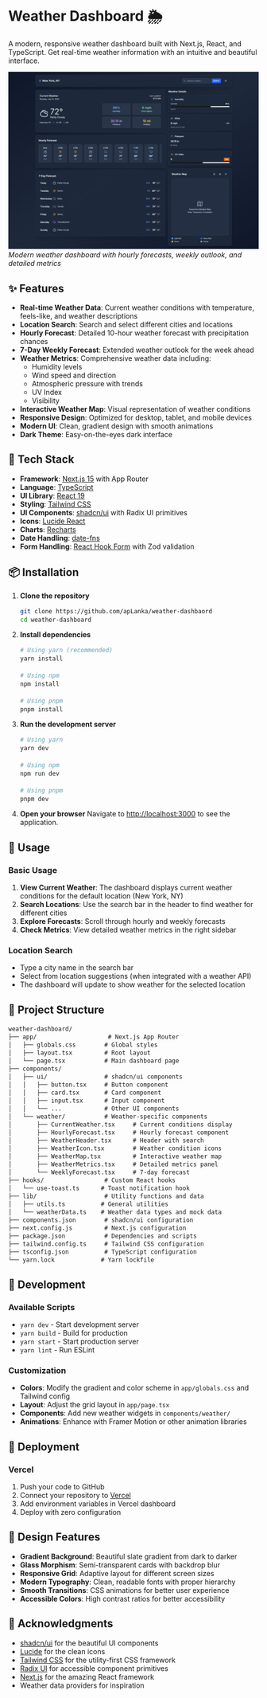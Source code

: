 # Weather Dashboard 🌦️

A modern, responsive weather dashboard built with Next.js, React, and TypeScript. Get real-time weather information with an intuitive and beautiful interface.

![Weather Dashboard Screenshot](./assets/dashboard-screenshot.png)
*Modern weather dashboard with hourly forecasts, weekly outlook, and detailed metrics*

## ✨ Features

- **Real-time Weather Data**: Current weather conditions with temperature, feels-like, and weather descriptions
- **Location Search**: Search and select different cities and locations
- **Hourly Forecast**: Detailed 10-hour weather forecast with precipitation chances
- **7-Day Weekly Forecast**: Extended weather outlook for the week ahead
- **Weather Metrics**: Comprehensive weather data including:
  - Humidity levels
  - Wind speed and direction
  - Atmospheric pressure with trends
  - UV Index
  - Visibility
- **Interactive Weather Map**: Visual representation of weather conditions
- **Responsive Design**: Optimized for desktop, tablet, and mobile devices
- **Modern UI**: Clean, gradient design with smooth animations
- **Dark Theme**: Easy-on-the-eyes dark interface

## 🚀 Tech Stack

- **Framework**: [Next.js 15](https://nextjs.org/) with App Router
- **Language**: [TypeScript](https://www.typescriptlang.org/)
- **UI Library**: [React 19](https://react.dev/)
- **Styling**: [Tailwind CSS](https://tailwindcss.com/)
- **UI Components**: [shadcn/ui](https://ui.shadcn.com/) with Radix UI primitives
- **Icons**: [Lucide React](https://lucide.dev/)
- **Charts**: [Recharts](https://recharts.org/)
- **Date Handling**: [date-fns](https://date-fns.org/)
- **Form Handling**: [React Hook Form](https://react-hook-form.com/) with Zod validation

## 📦 Installation

1. **Clone the repository**
   ```bash
   git clone https://github.com/apLanka/weather-dashbaord
   cd weather-dashboard
   ```

2. **Install dependencies**
   ```bash
   # Using yarn (recommended)
   yarn install
   
   # Using npm
   npm install
   
   # Using pnpm
   pnpm install
   ```

3. **Run the development server**
   ```bash
   # Using yarn
   yarn dev
   
   # Using npm
   npm run dev
   
   # Using pnpm
   pnpm dev
   ```

4. **Open your browser**
   Navigate to [http://localhost:3000](http://localhost:3000) to see the application.

## 🌟 Usage

### Basic Usage
1. **View Current Weather**: The dashboard displays current weather conditions for the default location (New York, NY)
2. **Search Locations**: Use the search bar in the header to find weather for different cities
3. **Explore Forecasts**: Scroll through hourly and weekly forecasts
4. **Check Metrics**: View detailed weather metrics in the right sidebar

### Location Search
- Type a city name in the search bar
- Select from location suggestions (when integrated with a weather API)
- The dashboard will update to show weather for the selected location

## 📁 Project Structure

```
weather-dashboard/
├── app/                    # Next.js App Router
│   ├── globals.css        # Global styles
│   ├── layout.tsx         # Root layout
│   └── page.tsx           # Main dashboard page
├── components/
│   ├── ui/                # shadcn/ui components
│   │   ├── button.tsx     # Button component
│   │   ├── card.tsx       # Card component
│   │   ├── input.tsx      # Input component
│   │   └── ...            # Other UI components
│   └── weather/           # Weather-specific components
│       ├── CurrentWeather.tsx     # Current conditions display
│       ├── HourlyForecast.tsx     # Hourly forecast component
│       ├── WeatherHeader.tsx      # Header with search
│       ├── WeatherIcon.tsx        # Weather condition icons
│       ├── WeatherMap.tsx         # Interactive weather map
│       ├── WeatherMetrics.tsx     # Detailed metrics panel
│       └── WeeklyForecast.tsx     # 7-day forecast
├── hooks/                 # Custom React hooks
│   └── use-toast.ts      # Toast notification hook
├── lib/                   # Utility functions and data
│   ├── utils.ts          # General utilities
│   └── weatherData.ts    # Weather data types and mock data
├── components.json        # shadcn/ui configuration
├── next.config.js         # Next.js configuration
├── package.json           # Dependencies and scripts
├── tailwind.config.ts     # Tailwind CSS configuration
├── tsconfig.json          # TypeScript configuration
└── yarn.lock             # Yarn lockfile
```

## 🔧 Development

### Available Scripts

- `yarn dev` - Start development server
- `yarn build` - Build for production
- `yarn start` - Start production server
- `yarn lint` - Run ESLint

### Customization

- **Colors**: Modify the gradient and color scheme in `app/globals.css` and Tailwind config
- **Layout**: Adjust the grid layout in `app/page.tsx`
- **Components**: Add new weather widgets in `components/weather/`
- **Animations**: Enhance with Framer Motion or other animation libraries

## 🚀 Deployment

### Vercel
1. Push your code to GitHub
2. Connect your repository to [Vercel](https://vercel.com)
3. Add environment variables in Vercel dashboard
4. Deploy with zero configuration

## 🎨 Design Features

- **Gradient Background**: Beautiful slate gradient from dark to darker
- **Glass Morphism**: Semi-transparent cards with backdrop blur
- **Responsive Grid**: Adaptive layout for different screen sizes
- **Modern Typography**: Clean, readable fonts with proper hierarchy
- **Smooth Transitions**: CSS animations for better user experience
- **Accessible Colors**: High contrast ratios for better accessibility

## 🙏 Acknowledgments

- [shadcn/ui](https://ui.shadcn.com/) for the beautiful UI components
- [Lucide](https://lucide.dev/) for the clean icons
- [Tailwind CSS](https://tailwindcss.com/) for the utility-first CSS framework
- [Radix UI](https://www.radix-ui.com/) for accessible component primitives
- [Next.js](https://nextjs.org/) for the amazing React framework
- Weather data providers for inspiration